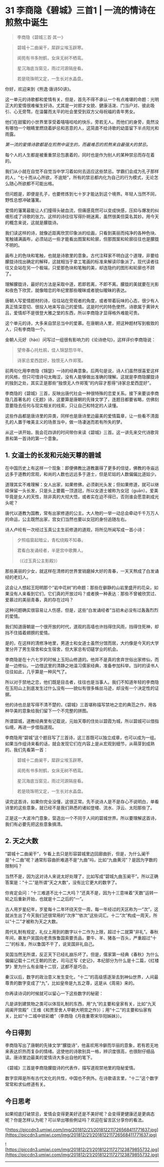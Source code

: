 # 31 李商隐《碧城》三首1 | 一流的情诗在煎熬中诞生

> 李商隐《碧城三首·其一》

> 碧城十二曲阑干，犀辟尘埃玉辟寒。
> 
> 阆苑有书多附鹤，女床无树不栖鸾。
> 
> 星沉海底当窗见，雨过河源隔座看。
> 
> 若是晓珠明又定，一生长对水晶盘。

你好，欢迎来到《熊逸·唐诗50讲》。

这一单元的诗歌都和爱情有关，但是，首先不得不承认一个有点难堪的命题：光明正大的爱情很难催生好诗。尤其是一对郎才女貌、健康活泼、门当户对、彼此吸引、心无旁骛，在温馨而太平的社会里受到双方父母祝福的青年男女。

他们在甜蜜的小世界里享受着嘻嘻哈哈的快乐，旁若无人。而他们的身旁，竟然没有哪怕一个眼睛里燃烧着妒忌和恶意的人，这简直不给诗歌的幼苗留下半点阳光和雨露。

 *第一流的爱情诗歌都是在煎熬中诞生的，而最难忍的煎熬来自最强大的禁忌。*

每个人的人生都是被重重禁忌包裹着的，同时也是作为别人的某种禁忌而存在着的。

我们从小就在自觉不自觉当中学习着如何去适应这些禁忌。学霸们会成为孔子那样的人，“七十而从心所欲，不逾矩”，所有的禁忌都内化为自己的行为模式，无论怎么随心所欲都不可能出格。

但问题是，即便是孔子，也要修炼到七十岁才能达到这个境界。年轻人当然不同，野性总想冲破藩篱。

爱情的藩篱最能让人们撞得头破血流，但痛感竟然可以变成快感，压抑与爆发的纠缠形成了诗歌的张力。这样的诗往往写得扑朔迷离，虽然很美但莫名其妙。用今天的概念来说，这就是朦胧诗。

我们读这样的诗，就像近距离欣赏印象派的绘画，只看到美丽而纯净的各种色块、笔触铺满画布，必须站远一些才能看出图案和轮廓，但那图案和轮廓往往也是朦胧不明的。

画布上的色块和笔触，也就是诗歌里的意象。古代注释家不明白这个道理，非要给朦胧诗找出确定的解释，这就相当于拿工笔画的标准来解读印象派了。现代读者往往又会站在另一个极端，只爱那色块和笔触的美，却连隐约的图形和轮廓也不顾了。

理解朦胧诗，最好的方法是采取中道，若即若离，不即不离。朦胧的美就要在光影和夜色下欣赏，就像暗恋的年纪里那些暧昧或者貌似暧昧的表达。

唐朝人写爱情题材的诗，往往站在旁观者的角度，或者带着玩味的心态，很少有人真正情深意切、很投入地来写自己的爱情。这是时代的特色使然，诗歌属于黄钟大吕，爱情却不是很登大雅之堂的东西，所以李商隐才显得格外难能可贵。

这个单元的诗，大多来自禁忌当中的爱慕。在唐朝诗人里，把这种题材写到极致的人，只有李商隐一个。

金朝人元好（hào）问写过一组很有影响力的《论诗绝句》，这样评价李商隐说：

> 望帝春心托杜鹃，佳人锦瑟怨华年。
> 
> 诗家总爱西昆好，独恨无人作郑笺。

前两句化用李商隐《锦瑟》一诗的经典意象。后两句是说，诗人们虽然很喜爱这样的风格，但只可惜诗句太晦涩，没有人能够做出准确的理解。这就是李商隐朦胧诗的独到之处，其实正是那些“独恨无人作郑笺”的内容才惹得“诗家总爱西昆好”。

李商隐的《碧城》三首，反映出唐代社会一种很特殊的恋爱关系。接下来要谈李商隐几首著名的《无题》诗，这要算是唐朝的先锋文学了，连题目都要省略，仿佛刻意要隐去任何与现实相关的线索，只让自己和特定的人读懂。

这些作品都是唐诗里的异类，同样也是唐诗里边最美的爱情篇章，让一些看不清面孔的人置于唯美主义的场景当中，做一场凄迷而若有所失的梦。

从这一讲开始，我会花四讲的时间带你来读《碧城》三首。这一讲先来交代诗歌背景和第一首诗的第一个意象。

## 1. 女道士的长发和元始天尊的碧城

在中国历史上有这样一个现象：即便佛教比道教赢得了更多的信徒，佛教的寺庙远远多于道教的宫观，和尚的人数也远远多于道士，但是尼姑的人数偏偏比道姑少。

道理其实不难理解：女人出家，如果修佛，必须剃光头发；但如果修道，就可以继续保留一头长发，只是头上要戴一顶道冠，所以女道士被称为女冠（guān）。爱美毕竟是女人的天性，除非真的大彻大悟，或者实在迫不得已，否则谁会愿意剃成光头呢？

唐代以道教为国教，常有出家修道的公主。大人物的一举一动总会牵动千千万万人的命运，公主既然出家，宫女们当然也要以女冠的身份追随左右。

诗人卢纶有一次经过玉真公主生前修道的道观，将所见所闻写成一首小诗：

> 夕照临窗起暗尘，青松绕殿不知春。
> 
> 君看白发诵经者，半是宫中歌舞人。
> 
> （《过玉真公主影殿》）

那些美丽的少女，就这样在清修的世界里销磨掉大好的青春，一天天熬成了白发诵经的老妇人。

这会让人想起王阳明那个“岩中花树”的命题：那些在僻静的山岩里盛开的花朵，如果没有人来看到它们，它们真的开放过吗？或者换一种表达：那些不曾被欣赏过、爱慕过的美丽青春，真的存在过吗？

这种问题确实很容易让人伤感，但是，这些“白发诵经者”当初未必没有过轰轰烈烈的爱情。

我们知道唐朝是一个很开放的时代，道观的高墙也许挡得住风雨，挡得住死神，却挡不住插着翅膀的爱情。

是的，在这样的清修净地里，男道士和女道士虽然分馆而居，大约像是今天的大学里分开了男生宿舍和女生宿舍，但大家总有切磋学业的机会。

李商隐是在十六七岁的时候上玉阳山修道的。他并不是真的舍弃世俗出家修仙，而是一边修仙，一边借这里的清静之地温习儒家经典，准备参加科举。当时的读书人往往如此，几乎算是一种风气了。

所以对于禁地之恋，他们既是目击者，往往也是当事人。我们不知道年轻的李商隐在玉阳山上到底发生过什么没有——貌似有很多蛛丝马迹，却没有一个决定性的证据。

他的诗也总是写得不清不楚的，《碧城》三首堪称描写禁地之恋的典范之作，用各种华美的意象给我们留下一个不完整的拼图。

所谓碧城，道教经典里有记载说，元始天尊的住处以碧霞为城，所以碧城可以借指仙境，再进一步借指道观。

李商隐用“碧城”这个题目写了三首诗，这三首既可以独立成章，也可以成为一组。如果当作组诗来看的话，就会发现它们在内容上是从宏观到细节，从萌芽到成熟的。我们先看第一首：

> 碧城十二曲阑干，犀辟尘埃玉辟寒。
> 
> 阆苑有书多附鹤，女床无树不栖鸾。
> 
> 星沉海底当窗见，雨过河源隔座看。
> 
> 若是晓珠明又定，一生长对水晶盘。

读完这首诗，如果你完全没懂，这很正常。先不说诗人是不是存心不说明白，单看诗里的这些意象，就已经不是我们熟悉的诸如登楼、流水、浮云、太阳那些了。

正是这一大波冷门意象，营造出一个不同于人间的碧城世界。所以要理解这首诗，我们有必要先把这些意象搞清。

## 2. 天之大数

“碧城十二曲阑干”，乍看上去只是形容碧城里边回廊曲折，但是，为什么阑干是“十二曲”呢？通常形容曲折难道不是“九曲”吗，比如“九曲黄河”？是因为字数的限制吗？

当然不是，因为这对诗人来说太好处理了，比如写成“碧城九曲玉阑干”。所以正确答案是：“十二”是所谓“天之大数”，没有比它更大的数字了。

你肯定会问：“十三难道不比十二大吗？”还真不是，因为十三意味着“天数”运转一轮之后重新开始，也就是十二之后的“一”。

古人用岁星纪年，岁星每十二年环绕天空一周，每一年经过的天区称为一“次”，这就派生出了今天我们还很常用的“次序”“依次”这些词汇。十二“次”构成一周天，所以“十二”才被称为天之大数。

周代礼制有规定，礼仪上用到的数字以十二作为上限，超过十二就算“非礼”。春秋年间，暴发户吴国向老贵族鲁国索要贡品，要牛、羊、猪各一百头，严重超过“十二”的标准，所以鲁国不干了，说吴国非礼自己。

吴国当然无所谓，反正天下已经礼崩乐坏了。但是，儒家第一经典《春秋》为什么偏偏记载十二代王朝的历史，司马迁写《史记》，本纪部分为什么是十二篇，《红楼梦》里为什么有金陵十二钗，这都不是巧合。

秦汉以后，数字的政治意义发生变化，“十二”的高级感逐渐去到神仙世界，人间最尊贵的数字变成了“九”，比如皇帝是九五之尊，这是从《周易》来的。

你再读诗词的时候就可以留心一下这些数字的秘密：

凡是讲到建筑物之类可以体现礼制的东西，用“九”的主要和皇家有关，比如“九天阊阖开宫殿”（王维《和贾至舍人早朝大明宫之作》）；用“十二”的主要和仙家有关，比如“十二城中锁彩蟾”（李商隐《月夜重寄宋华阳姊妹》）。

## 今日得到

李商隐写出了唐朝的先锋文学“朦胧诗”，他喜欢用冷僻而华丽的意象，若有若无地来表达炽热而复杂的情绪。这使他的诗歌别具一格，辨识度很高，也很耐仔细品读。唐诗里边最美的爱情诗大多出自他的笔下。

《碧城》三首是李商隐朦胧诗的代表作，描写道观禁地里的隐秘爱情。

数字崇拜是所有古代文化的共性，中国也不例外。在诗歌语言里，“十二”这个数字常常和求仙修道有关。

## 今日思考

如果彻底打破禁忌，爱情会变得更美好还是不美好呢？会变得更健康还是更病态呢？你是怎样认为呢？可以举出哪些例证吗？欢迎在留言区分享你的看法。

![https://piccdn3.umiwi.com/img/201812/21/201812211726568411771637.jpg](https://piccdn3.umiwi.com/img/201812/21/201812211726568411771637.jpg)

![https://piccdn3.umiwi.com/img/201812/21/201812211727123879855732.jpg](https://piccdn3.umiwi.com/img/201812/21/201812211727123879855732.jpg)

---
